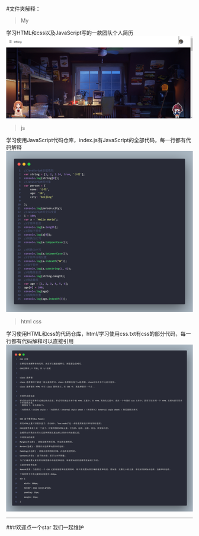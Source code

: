 #文件夹解释：
>My

学习HTML和css以及JavaScript写的一款团队个人简历
![](My/src/screenshot.png)
>js

学习使用JavaScript代码仓库，index.js有JavaScript的全部代码，每一行都有代码解释
![](js/code.png)
>html
>css

学习使用HTML和css的代码仓库，html/学习使用css.txt有css的部分代码，每一行都有代码解释可以直接引用
![](html/code.png)

* * *
###欢迎点一个star
我们一起维护